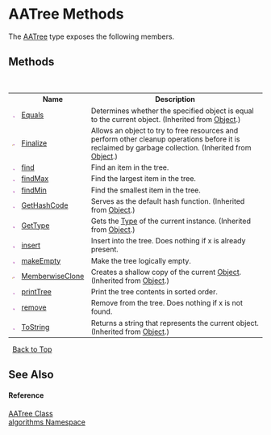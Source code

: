 # AATree Methods
 

The <a href="d2b1ddce-1121-f4a3-2427-7103aa27229a">AATree</a> type exposes the following members.


## Methods
&nbsp;<table><tr><th></th><th>Name</th><th>Description</th></tr><tr><td>![Public method](media/pubmethod.gif "Public method")</td><td><a href="http://msdn2.microsoft.com/en-us/library/bsc2ak47" target="_blank">Equals</a></td><td>
Determines whether the specified object is equal to the current object.
 (Inherited from <a href="http://msdn2.microsoft.com/en-us/library/e5kfa45b" target="_blank">Object</a>.)</td></tr><tr><td>![Protected method](media/protmethod.gif "Protected method")</td><td><a href="http://msdn2.microsoft.com/en-us/library/4k87zsw7" target="_blank">Finalize</a></td><td>
Allows an object to try to free resources and perform other cleanup operations before it is reclaimed by garbage collection.
 (Inherited from <a href="http://msdn2.microsoft.com/en-us/library/e5kfa45b" target="_blank">Object</a>.)</td></tr><tr><td>![Public method](media/pubmethod.gif "Public method")</td><td><a href="b13d6ded-dc7f-b899-c4e4-fec75d1d06eb">find</a></td><td>
Find an item in the tree.</td></tr><tr><td>![Public method](media/pubmethod.gif "Public method")</td><td><a href="eec6f49f-50a9-c1d5-6e76-36d840cdbe4a">findMax</a></td><td>
Find the largest item in the tree.</td></tr><tr><td>![Public method](media/pubmethod.gif "Public method")</td><td><a href="9195cae3-503b-5d2e-ac27-ef6e59576d01">findMin</a></td><td>
Find the smallest item in the tree.</td></tr><tr><td>![Public method](media/pubmethod.gif "Public method")</td><td><a href="http://msdn2.microsoft.com/en-us/library/zdee4b3y" target="_blank">GetHashCode</a></td><td>
Serves as the default hash function.
 (Inherited from <a href="http://msdn2.microsoft.com/en-us/library/e5kfa45b" target="_blank">Object</a>.)</td></tr><tr><td>![Public method](media/pubmethod.gif "Public method")</td><td><a href="http://msdn2.microsoft.com/en-us/library/dfwy45w9" target="_blank">GetType</a></td><td>
Gets the <a href="http://msdn2.microsoft.com/en-us/library/42892f65" target="_blank">Type</a> of the current instance.
 (Inherited from <a href="http://msdn2.microsoft.com/en-us/library/e5kfa45b" target="_blank">Object</a>.)</td></tr><tr><td>![Public method](media/pubmethod.gif "Public method")</td><td><a href="4211d172-daa7-d63e-4d3f-5037af697d71">insert</a></td><td>
Insert into the tree. Does nothing if x is already present.</td></tr><tr><td>![Public method](media/pubmethod.gif "Public method")</td><td><a href="58b4e458-d8fd-cdbc-3cc0-4491cc1243b1">makeEmpty</a></td><td>
Make the tree logically empty.</td></tr><tr><td>![Protected method](media/protmethod.gif "Protected method")</td><td><a href="http://msdn2.microsoft.com/en-us/library/57ctke0a" target="_blank">MemberwiseClone</a></td><td>
Creates a shallow copy of the current <a href="http://msdn2.microsoft.com/en-us/library/e5kfa45b" target="_blank">Object</a>.
 (Inherited from <a href="http://msdn2.microsoft.com/en-us/library/e5kfa45b" target="_blank">Object</a>.)</td></tr><tr><td>![Public method](media/pubmethod.gif "Public method")</td><td><a href="e2bf8fde-8b50-e51d-ac6b-4c2bbc05bf15">printTree</a></td><td>
Print the tree contents in sorted order.</td></tr><tr><td>![Public method](media/pubmethod.gif "Public method")</td><td><a href="a69884f2-7c5f-8d77-cf65-ff9589de9378">remove</a></td><td>
Remove from the tree. Does nothing if x is not found.</td></tr><tr><td>![Public method](media/pubmethod.gif "Public method")</td><td><a href="http://msdn2.microsoft.com/en-us/library/7bxwbwt2" target="_blank">ToString</a></td><td>
Returns a string that represents the current object.
 (Inherited from <a href="http://msdn2.microsoft.com/en-us/library/e5kfa45b" target="_blank">Object</a>.)</td></tr></table>&nbsp;
<a href="#aatree-methods">Back to Top</a>

## See Also


#### Reference
<a href="d2b1ddce-1121-f4a3-2427-7103aa27229a">AATree Class</a><br /><a href="82f88b43-fdc9-bc99-9558-75fce96d448f">algorithms Namespace</a><br />